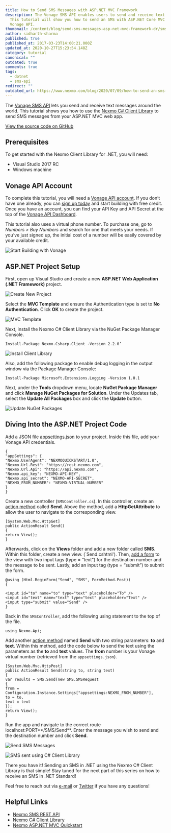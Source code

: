 ```yaml
---
title: How to Send SMS Messages with ASP.NET MVC Framework
description: The Vonage SMS API enables users to send and receive text messages.
  This tutorial will show you how to send an SMS with ASP.NET Core MVC and the
  Vonage API.
thumbnail: /content/blog/send-sms-messages-asp-net-mvc-framework-dr/sms.png
author: sidharth-sharma
published: true
published_at: 2017-03-23T14:00:21.000Z
updated_at: 2020-10-27T15:23:54.148Z
category: tutorial
canonical: ""
outdated: true
comments: true
tags:
  - dotnet
  - sms-api
redirect: ""
outdated_url: https://www.nexmo.com/blog/2020/07/09/how-to-send-an-sms-with-asp-net-core-mvc
---
```


The [Vonage SMS API](https://docs.nexmo.com/messaging/sms-api) lets you send and receive text messages around the world. This tutorial shows you how to use the [Nexmo C# Client Library](https://github.com/Nexmo/nexmo-dotnet) to send SMS messages from your ASP.NET MVC web app.

[View the source code on GitHub](https://github.com/nexmo-community/nexmo-dotnet-quickstart/blob/488a97c576c882aeef8a7cf327bade27750f4856/NexmoDotNetQuickStarts/Controllers/SMSController.cs#L20-L38)

## Prerequisites

To get started with the Nexmo Client Library for .NET, you will need:

* Visual Studio 2017 RC
* Windows machine

## Vonage API Account

To complete this tutorial, you will need a [Vonage API account](http://developer.nexmo.com/ed?c=blog_text&ct=2017-03-23-send-sms-messages-asp-net-mvc-framework-dr). If you don’t have one already, you can [sign up today](http://developer.nexmo.com/ed?c=blog_text&ct=2017-03-23-send-sms-messages-asp-net-mvc-framework-dr) and start building with free credit. Once you have an account, you can find your API Key and API Secret at the top of the [Vonage API Dashboard](http://developer.nexmo.com/ed?c=blog_text&ct=2017-03-23-send-sms-messages-asp-net-mvc-framework-dr).

This tutorial also uses a virtual phone number. To purchase one, go to *Numbers* > *Buy Numbers* and search for one that meets your needs. If you’ve just signed up, the initial cost of a number will be easily covered by your available credit.

![Start Building with Vonage](/content/blog/how-to-send-sms-messages-with-asp-net-mvc-framework/startbuilding_footer.png "Start Building with Vonage")

## ASP.NET Project Setup

First, open up Visual Studio and create a new **ASP.NET Web Application (.NET Framework)** project.

![Create New Project](/content/blog/how-to-send-sms-messages-with-asp-net-mvc-framework/newproj.png "Create New Project")

Select the **MVC Template** and ensure the Authentication type is set to **No Authentication**. Click **OK** to create the project.

![MVC Template](/content/blog/how-to-send-sms-messages-with-asp-net-mvc-framework/mvc.png "MVC Template")

Next, install the Nexmo C# Client Library via the NuGet Package Manager Console.

```
Install-Package Nexmo.Csharp.Client -Version 2.2.0’
```

![Install Client Library](/content/blog/how-to-send-sms-messages-with-asp-net-mvc-framework/installcl.png "Install Client Library")

Also, add the following package to enable debug logging in the output window via the Package Manager Console:

```
Install-Package Microsoft.Extensions.Logging -Version 1.0.1
```

Next, under the **Tools** dropdown menu, locate **NuGet Package Manager** and click **Manage NuGet Packages for Solution**. Under the Updates tab, select the **Update All Packages** box and click the **Update** button.

![Update NuGet Packages](/content/blog/how-to-send-sms-messages-with-asp-net-mvc-framework/updatenuget.png "Update NuGet Packages")

## Diving Into the ASP.NET Project Code

Add a JSON file [appsettings.json](https://github.com/nexmo-community/nexmo-dotnet-quickstart/blob/32a25f7dbf7f71e4af3181c872f208e41f726ea3/NexmoDotNetQuickStarts/appsettings.json) to your project. Inside this file, add your Vonage API credentials.

```
{
"appSettings": {
"Nexmo.UserAgent": "NEXMOQUICKSTART/1.0",
"Nexmo.Url.Rest": "https://rest.nexmo.com",
"Nexmo.Url.Api": "https://api.nexmo.com",
"Nexmo.api_key": "NEXMO-API-KEY",
"Nexmo.api_secret": "NEXMO-API-SECRET",
"NEXMO_FROM_NUMBER": "NEXMO-VIRTUAL-NUMBER"
}
}
```

Create a new controller (`SMSController.cs`). In this controller, create an [action method](https://github.com/nexmo-community/nexmo-dotnet-quickstart/blob/488a97c576c882aeef8a7cf327bade27750f4856/NexmoDotNetQuickStarts/Controllers/SMSController.cs#L20-24) called **Send**. Above the method, add a **HttpGetAttribute** to allow the user to navigate to the corresponding view.

```
[System.Web.Mvc.HttpGet]
public ActionResult Send()
{
return View();
}
```

Afterwards, click on the **Views** folder and add a new folder called **SMS**. Within this folder, create a new view. (`Send.cshtml'). Then, [add a form](https://github.com/nexmo-community/nexmo-dotnet-quickstart/blob/42bf24b26e461d4c90283e823ab9a3e92a518cb9/NexmoDotNetQuickStarts/Views/SMS/Send.cshtml#L4-L10) to the view with two input tags (type = “text”) for the destination number and the message to be sent. Lastly, add an input tag (type = “submit”) to submit the form.

```
@using (Html.BeginForm("Send", "SMS", FormMethod.Post))
{

<input id="to" name="to" type="text" placeholder="To" />
<input id="text" name="text" type="text" placeholder="Text" />
<input type="submit" value="Send" />
}
```

Back in the `SMSController`, add the following using statement to the top of the file.

```
using Nexmo.Api;
```

Add another [action method](https://github.com/nexmo-community/nexmo-dotnet-quickstart/blob/488a97c576c882aeef8a7cf327bade27750f4856/NexmoDotNetQuickStarts/Controllers/SMSController.cs#L26-L38) named **Send** with two string parameters: **to** and **text**. Within this method, add the code below to send the text using the parameters as the **to** and **text** values. The **from** number is your Vonage virtual number (retrieved from the `appsettings.json`).

```
[System.Web.Mvc.HttpPost]
public ActionResult Send(string to, string text)
{
var results = SMS.Send(new SMS.SMSRequest
{
from = Configuration.Instance.Settings["appsettings:NEXMO_FROM_NUMBER"],
to = to,
text = text
});
return View();
}
```

Run the app and navigate to the correct route localhost:PORT**/SMS/Send**. Enter the message you wish to send and the destination number and click **Send**.

![Send SMS Messages](/content/blog/how-to-send-sms-messages-with-asp-net-mvc-framework/sendsms.png "Send SMS Messages")

![SMS sent using C# Client Library](/content/blog/how-to-send-sms-messages-with-asp-net-mvc-framework/sms1.jpg "SMS sent using C# Client Library")

There you have it! Sending an SMS in .NET using the Nexmo C# Client Library is that simple! Stay tuned for the next part of this series on how to receive an SMS in .NET Standard!

Feel free to reach out via [e-mail](mailto:sidharth.sharma@nexmo.com) or [Twitter](http://www.twitter.com/sidsharma27) if you have any questions!

## Helpful Links

* [Nexmo SMS REST API](https://docs.nexmo.com/messaging/sms-api)
* [Nexmo C# Client Library](https://github.com/Nexmo/nexmo-dotnet)
* [Nexmo ASP.NET MVC Quickstart](https://github.com/nexmo-community/nexmo-dotnet-quickstart)
